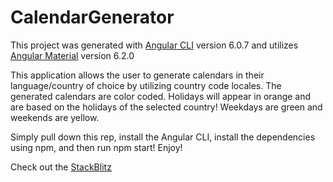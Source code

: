 # CalendarGenerator

This project was generated with [Angular CLI](https://github.com/angular/angular-cli) version 6.0.7 and utilizes [Angular Material](https://github.com/angular/material2) version 6.2.0

This application allows the user to generate calendars in their language/country of choice by utilizing country code locales. The generated calendars are color coded. Holidays will appear in orange and are based on the holidays of the selected country! Weekdays are green and weekends are yellow. 

Simply pull down this rep, install the Angular CLI, install the dependencies using npm, and then run npm start! Enjoy!

Check out the [StackBlitz](https://angular-3cddoz.stackblitz.io)


